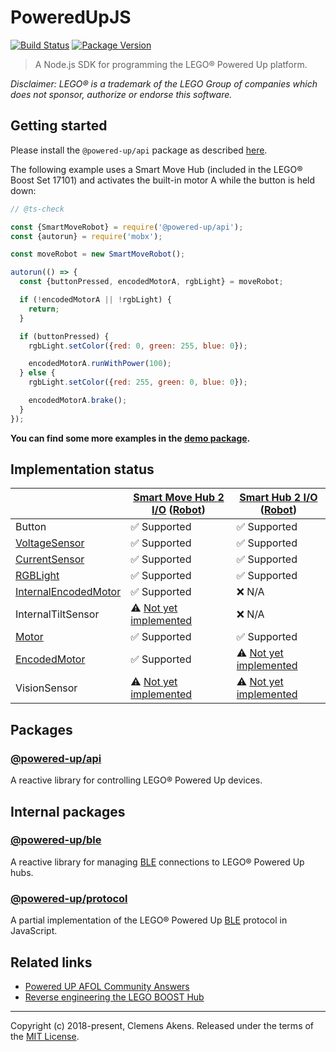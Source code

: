# PoweredUpJS

[![Build Status](https://travis-ci.org/clebert/powered-up.svg?branch=master)](https://travis-ci.org/clebert/powered-up)
[![Package Version](https://img.shields.io/npm/v/@powered-up/api.svg)](https://yarnpkg.com/en/package/@powered-up/api)

> A Node.js SDK for programming the LEGO® Powered Up platform.

_Disclaimer: LEGO® is a trademark of the LEGO Group of companies which does not
sponsor, authorize or endorse this software._

## Getting started

Please install the `@powered-up/api` package as described
[here](https://clebert.github.io/powered-up/packages/api/).

The following example uses a Smart Move Hub (included in the LEGO® Boost
Set 17101) and activates the built-in motor A while the button is held down:

```js
// @ts-check

const {SmartMoveRobot} = require('@powered-up/api');
const {autorun} = require('mobx');

const moveRobot = new SmartMoveRobot();

autorun(() => {
  const {buttonPressed, encodedMotorA, rgbLight} = moveRobot;

  if (!encodedMotorA || !rgbLight) {
    return;
  }

  if (buttonPressed) {
    rgbLight.setColor({red: 0, green: 255, blue: 0});

    encodedMotorA.runWithPower(100);
  } else {
    rgbLight.setColor({red: 255, green: 0, blue: 0});

    encodedMotorA.brake();
  }
});
```

**You can find some more examples in the
[demo package](https://github.com/clebert/powered-up/tree/master/@powered-up/demo/src).**

## Implementation status

|                           | [Smart Move Hub 2 I/O][1] ([Robot][1-1]) | [Smart Hub 2 I/O][2] ([Robot][2-1]) |
| ------------------------- | ---------------------------------------- | ----------------------------------- |
| Button                    | ✅ Supported                             | ✅ Supported                        |
| [VoltageSensor][3]        | ✅ Supported                             | ✅ Supported                        |
| [CurrentSensor][4]        | ✅ Supported                             | ✅ Supported                        |
| [RGBLight][5]             | ✅ Supported                             | ✅ Supported                        |
| [InternalEncodedMotor][6] | ✅ Supported                             | ❌ N/A                              |
| InternalTiltSensor        | ⚠️ [Not yet implemented][8]              | ❌ N/A                              |
| [Motor][7]                | ✅ Supported                             | ✅ Supported                        |
| [EncodedMotor][6]         | ✅ Supported                             | ⚠️ [Not yet implemented][10]        |
| VisionSensor              | ⚠️ [Not yet implemented][9]              | ⚠️ [Not yet implemented][9]         |

[1]: https://clebert.github.io/powered-up/packages/api/classes/smartmovehub
[1-1]: https://clebert.github.io/powered-up/packages/api/classes/smartmoverobot
[2]: https://clebert.github.io/powered-up/packages/api/classes/smarthub
[2-1]: https://clebert.github.io/powered-up/packages/api/classes/smartrobot
[3]: https://clebert.github.io/powered-up/packages/api/classes/voltagesensor
[4]: https://clebert.github.io/powered-up/packages/api/classes/currentsensor
[5]: https://clebert.github.io/powered-up/packages/api/classes/rgblight
[6]: https://clebert.github.io/powered-up/packages/api/classes/encodedmotor
[7]: https://clebert.github.io/powered-up/packages/api/classes/motor
[8]: https://github.com/clebert/powered-up/issues/50
[9]: https://github.com/clebert/powered-up/issues/49
[10]: https://github.com/clebert/powered-up/issues/54

## Packages

### [@powered-up/api](https://clebert.github.io/powered-up/packages/api/)

A reactive library for controlling LEGO® Powered Up devices.

## Internal packages

### [@powered-up/ble](https://clebert.github.io/powered-up/packages/ble/)

A reactive library for managing
[BLE](https://en.wikipedia.org/wiki/Bluetooth_Low_Energy) connections to LEGO®
Powered Up hubs.

### [@powered-up/protocol](https://clebert.github.io/powered-up/packages/protocol/)

A partial implementation of the LEGO® Powered Up
[BLE](https://en.wikipedia.org/wiki/Bluetooth_Low_Energy) protocol in
JavaScript.

## Related links

- [Powered UP AFOL Community Answers](https://lan.lego.com/news/overview/powered-up-afol-community-answers-r146/)
- [Reverse engineering the LEGO BOOST Hub](https://github.com/JorgePe/BOOSTreveng)

---

Copyright (c) 2018-present, Clemens Akens. Released under the terms of the
[MIT License](https://github.com/clebert/powered-up/blob/master/LICENSE).
